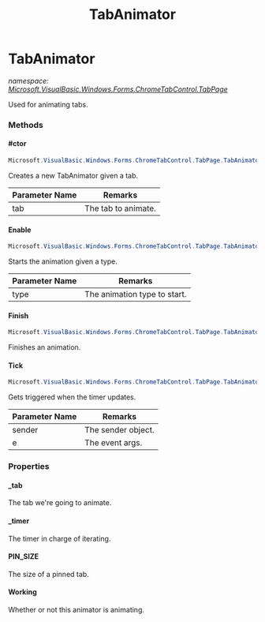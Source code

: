 ﻿---
title: TabAnimator
---

# TabAnimator
_namespace: [Microsoft.VisualBasic.Windows.Forms.ChromeTabControl.TabPage](N-Microsoft.VisualBasic.Windows.Forms.ChromeTabControl.TabPage.html)_

Used for animating tabs.

### Methods

#### #ctor
```csharp
Microsoft.VisualBasic.Windows.Forms.ChromeTabControl.TabPage.TabAnimator.#ctor(Microsoft.VisualBasic.Windows.Forms.ChromeTabControl.TabPage)
```
Creates a new TabAnimator given a tab.

|Parameter Name|Remarks|
|--------------|-------|
|tab|The tab to animate.|


#### Enable
```csharp
Microsoft.VisualBasic.Windows.Forms.ChromeTabControl.TabPage.TabAnimator.Enable(Microsoft.VisualBasic.Windows.Forms.ChromeTabControl.TabPage.TabAnimator.AnimationType)
```
Starts the animation given a type.

|Parameter Name|Remarks|
|--------------|-------|
|type|The animation type to start.|


#### Finish
```csharp
Microsoft.VisualBasic.Windows.Forms.ChromeTabControl.TabPage.TabAnimator.Finish
```
Finishes an animation.

#### Tick
```csharp
Microsoft.VisualBasic.Windows.Forms.ChromeTabControl.TabPage.TabAnimator.Tick(System.Object,System.EventArgs)
```
Gets triggered when the timer updates.

|Parameter Name|Remarks|
|--------------|-------|
|sender|The sender object.|
|e|The event args.|




### Properties

#### _tab
The tab we're going to animate.
#### _timer
The timer in charge of iterating.
#### PIN_SIZE
The size of a pinned tab.
#### Working
Whether or not this animator is animating.

